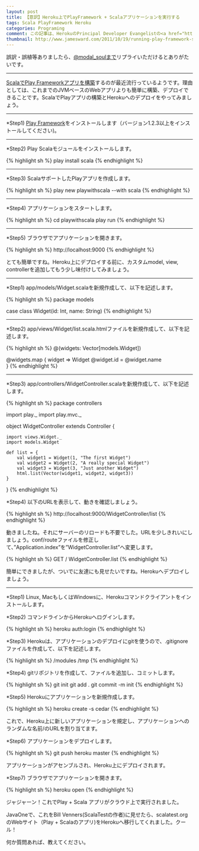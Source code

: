 ```yaml
---
layout: post
title: 【意訳】Heroku上でPlayFramework + Scalaアプリケーションを実行する
tags: Scala PlayFramework Heroku
categories: Programing
comment: この記事は、HerokuのPrincipal Developer Evangelistの<a href="http://www.jamesward.com/2011/10/19/running-play-framework-scala-apps-on-heroku" >James Ward氏の記事</a>の意訳です。参考程度にどうぞ。
thumbnail: http://www.jamesward.com/2011/10/19/running-play-framework-scala-apps-on-heroku
---
```


誤訳・誤植等ありましたら、[@modal_soulまで](https://twitter.com/modal_soul)リプライいただけるとありがたいです。

<hr />

[ScalaでPlay Frameworkアプリを構築](http://scala.playframework.org/)するのが最近流行っているようです。理由としては、これまでのJVMベースのWebアプリよりも簡単に構築、デプロイできることです。ScalaでPlayアプリの構築とHerokuへのデプロイをやってみましょう。

<hr />

*Step1) [Play Framework](http://www.playframework.org/download)をインストールします（バージョン1.2.3以上をインストールしてください)。

<hr />

*Step2) Play Scalaモジュールをインストールします。

{% highlight sh %}
play install scala
{% endhighlight %}

<hr />

*Step3) ScalaサポートしたPlayアプリを作成します。

{% highlight sh %}
play new playwithscala --with scala
{% endhighlight %}


<hr />

*Step4) アプリケーションをスタートします。

{% highlight sh %}
cd playwithscala
play run
{% endhighlight %}

<hr />


*Step5) ブラウザでアプリケーションを開きます。

{% highlight sh %}
http://localhost:9000
{% endhighlight %}


とても簡単ですね。Heroku上にデプロイする前に、カスタムmodel, view, controllerを追加してもう少し味付けしてみましょう。


<hr />

*Step1) app/models/Widget.scalaを新規作成して、以下を記述します。

{% highlight sh %}
package models
 
case class Widget(id: Int, name: String)
{% endhighlight %}


<hr />

*Step2) app/views/Widget/list.scala.htmlファイルを新規作成して、以下を記述します。

{% highlight sh %}
 @(widgets: Vector[models.Widget])
 
<!DOCTYPE html>
<html>
    <body>
        @widgets.map { widget => 
            Widget @widget.id = @widget.name</br>
        }
    </body>
</html>
{% endhighlight %}

<hr />

*Step3) app/controllers/WidgetController.scalaを新規作成して、以下を記述します。

{% highlight sh %}
package controllers
 
import play._
import play.mvc._
 
object WidgetController extends Controller {
 
    import views.Widget._
    import models.Widget
 
    def list = {
        val widget1 = Widget(1, "The first Widget")
        val widget2 = Widget(2, "A really special Widget")
        val widget3 = Widget(3, "Just another Widget")
        html.list(Vector(widget1, widget2, widget3))
    }
 
}
{% endhighlight %}

*Step4) 以下のURLを表示して、動きを確認しましょう。

{% highlight sh %}
http://localhost:9000/WidgetController/list
{% endhighlight %}


動きましたね。それにサーバーのリロードも不要でした。URLを少しきれいにしましょう。conf/routeファイルを修正して、”Application.index”を”WidgetController.list”へ変更します。

{% highlight sh %}
GET     /                                       WidgetController.list
{% endhighlight %}


簡単にできましたが、ついでに友達にも見せたいですね。Herokuへデプロイしましょう。

<hr />

*Step1) Linux, MacもしくはWindowsに、Herokuコマンドクライアントをインストールします。


*Step2) コマンドラインからHerokuへログインします。

{% highlight sh %}
heroku auth:login
{% endhighlight %}


*Step3) Herokuは、アプリケーションのデプロイにgitを使うので、.gitignoreファイルを作成して、以下を記述します。

{% highlight sh %}
/modules
/tmp
{% endhighlight %}


*Step4) gitリポジトリを作成して、ファイルを追加し、コミットします。

{% highlight sh %}
git init
git add .
git commit -m init
{% endhighlight %}


*Step5) Herokuにアプリケーションを新規作成します。

{% highlight sh %}
heroku create -s cedar
{% endhighlight %}


これで、Heroku上に新しいアプリケーションを規定し、アプリケーションへのランダムな名前/のURLを割り当てます。


*Step6) アプリケーションをデプロイします。

{% highlight sh %}
git push heroku master
{% endhighlight %}


アプリケーションがアセンブルされ、Heroku上にデプロイされます。


*Step7) ブラウザでアプリケーションを開きます。

{% highlight sh %}
heroku open
{% endhighlight %}


ジャジャーン！これでPlay + Scala アプリがクラウド上で実行されました。


JavaOneで、これをBill Venners(ScalaTestの作者)に見せたら、scalatest.orgのWebサイト（Play + Scalaのアプリ)をHerokuへ移行してくれました。クール！


何か質問あれば、教えてください。



